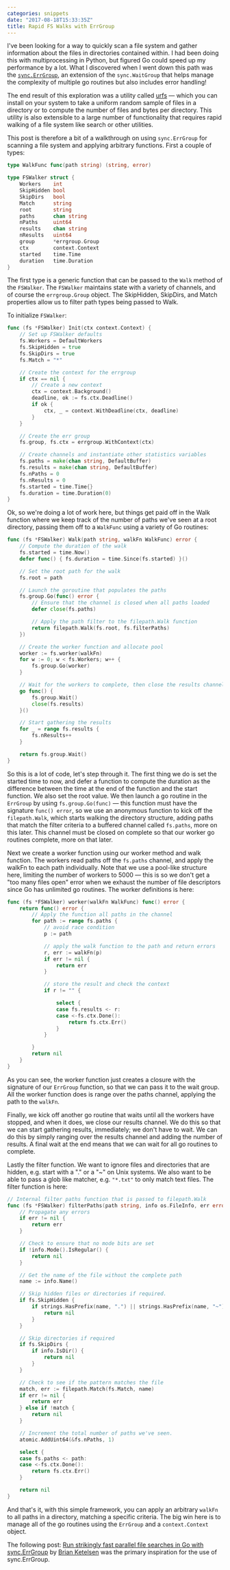 ```yaml
---
categories: snippets
date: "2017-08-18T15:33:35Z"
title: Rapid FS Walks with ErrGroup
---
```


I've been looking for a way to quickly scan a file system and gather information about the files in directories contained within. I had been doing this with multiprocessing in Python, but figured Go could speed up my performance by a lot. What I discovered when I went down this path was the [`sync.ErrGroup`](https://godoc.org/golang.org/x/sync/errgroup), an extension of the `sync.WaitGroup` that helps manage the complexity of multiple go routines but also includes error handling!

The end result of this exploration was a utility called [urfs](https://github.com/bbengfort/urfs) &mdash; which you can install on your system to take a uniform random sample of files in a directory or to compute the number of files and bytes per directory. This utility is also extensible to a large number of functionality that requires rapid walking of a file system like search or other utilities.

This post is therefore a bit of a walkthrough on using `sync.ErrGroup` for scanning a file system and applying arbitrary functions. First a couple of types:

```go
type WalkFunc func(path string) (string, error)

type FSWalker struct {
	Workers    int             
	SkipHidden bool            
	SkipDirs   bool            
	Match      string          
	root       string          
	paths      chan string     
	nPaths     uint64          
	results    chan string     
	nResults   uint64        
	group      *errgroup.Group
	ctx        context.Context
	started    time.Time       
	duration   time.Duration   
}
```

The first type is a generic function that can be passed to the `Walk` method of the `FSWalker`. The `FSWalker` maintains state with a variety of channels, and of course the `errgroup.Group` object. The SkipHidden, SkipDirs, and Match properties allow us to filter path types being passed to Walk.

To initialize `FSWalker`:

```go
func (fs *FSWalker) Init(ctx context.Context) {
	// Set up FSWalker defaults
	fs.Workers = DefaultWorkers
	fs.SkipHidden = true
	fs.SkipDirs = true
	fs.Match = "*"

    // Create the context for the errgroup
	if ctx == nil {
		// Create a new context
		ctx = context.Background()
		deadline, ok := fs.ctx.Deadline()
		if ok {
			ctx, _ = context.WithDeadline(ctx, deadline)
		}
	}

    // Create the err group
    fs.group, fs.ctx = errgroup.WithContext(ctx)

    // Create channels and instantiate other statistics variables
	fs.paths = make(chan string, DefaultBuffer)
	fs.results = make(chan string, DefaultBuffer)
	fs.nPaths = 0
	fs.nResults = 0
	fs.started = time.Time{}
	fs.duration = time.Duration(0)
}
```

Ok, so we're doing a lot of work here, but things get paid off in the Walk function where we keep track of the number of paths we've seen at a root directory, passing them off to a `WalkFunc` using a variety of Go routines:

```go
func (fs *FSWalker) Walk(path string, walkFn WalkFunc) error {
	// Compute the duration of the walk
	fs.started = time.Now()
	defer func() { fs.duration = time.Since(fs.started) }()

	// Set the root path for the walk
	fs.root = path

	// Launch the goroutine that populates the paths
	fs.group.Go(func() error {
        // Ensure that the channel is closed when all paths loaded
    	defer close(fs.paths)

        // Apply the path filter to the filepath.Walk function
    	return filepath.Walk(fs.root, fs.filterPaths)
    })

	// Create the worker function and allocate pool
	worker := fs.worker(walkFn)
	for w := 0; w < fs.Workers; w++ {
		fs.group.Go(worker)
	}

	// Wait for the workers to complete, then close the results channel
	go func() {
		fs.group.Wait()
		close(fs.results)
	}()

	// Start gathering the results
	for _ = range fs.results {
		fs.nResults++
	}

	return fs.group.Wait()
}
```

So this is a lot of code, let's step through it. The first thing we do is set the started time to now, and defer a function to compute the duration as the difference between the time at the end of the function and the start function. We also set the root value. We then launch a go routine in the `ErrGroup` by using `fs.group.Go(func)` &mdash; this function must have the signature `func() error`, so we use an anonymous function to kick off the `filepath.Walk`, which starts walking the directory structure, adding paths that match the filter criteria to a buffered channel called `fs.paths`, more on this later. This channel must be closed on complete so that our worker go routines complete, more on that later.

Next we create a worker function using our worker method and walk function. The workers read paths off the `fs.paths` channel, and apply the walkFn to each path individually. Note that we use a pool-like structure here, limiting the number of workers to 5000 &mdash; this is so we don't get a "too many files open" error when we exhaust the number of file descriptors since Go has unlimited go routines. The worker definitions is here:

```go
func (fs *FSWalker) worker(walkFn WalkFunc) func() error {
	return func() error {
		// Apply the function all paths in the channel
		for path := range fs.paths {
			// avoid race condition
			p := path

			// apply the walk function to the path and return errors
			r, err := walkFn(p)
			if err != nil {
				return err
			}

			// store the result and check the context
			if r != "" {

				select {
				case fs.results <- r:
				case <-fs.ctx.Done():
					return fs.ctx.Err()
				}
			}

		}
		return nil
	}
}
```

As you can see, the worker function just creates a closure with the signature of our `ErrGroup` function, so that we can pass it to the wait group. All the worker function does is range over the paths channel, applying the path to the `walkFn`.

Finally, we kick off another go routine that waits until all the workers have stopped, and when it does, we close our results channel. We do this so that we can start gathering results, immediately; we don't have to wait. We can do this by simply ranging over the results channel and adding the number of results. A final wait at the end means that we can wait for all go routines to complete.

Lastly the filter function. We want to ignore files and directories that are hidden, e.g. start with a "." or a "~" on Unix systems. We also want to be able to pass a glob like matcher, e.g. `"*.txt"` to only match text files. The filter function is here:

```go
// Internal filter paths function that is passed to filepath.Walk
func (fs *FSWalker) filterPaths(path string, info os.FileInfo, err error) error {
	// Propagate any errors
	if err != nil {
		return err
	}

	// Check to ensure that no mode bits are set
	if !info.Mode().IsRegular() {
		return nil
	}

	// Get the name of the file without the complete path
	name := info.Name()

	// Skip hidden files or directories if required.
	if fs.SkipHidden {
		if strings.HasPrefix(name, ".") || strings.HasPrefix(name, "~") {
			return nil
		}
	}

	// Skip directories if required
	if fs.SkipDirs {
		if info.IsDir() {
			return nil
		}
	}

	// Check to see if the pattern matches the file
	match, err := filepath.Match(fs.Match, name)
	if err != nil {
		return err
	} else if !match {
		return nil
	}

	// Increment the total number of paths we've seen.
	atomic.AddUint64(&fs.nPaths, 1)

	select {
	case fs.paths <- path:
	case <-fs.ctx.Done():
		return fs.ctx.Err()
	}

	return nil
}
```

And that's it, with this simple framework, you can apply an arbitrary `walkFn` to all paths in a directory, matching a specific criteria. The big win here is to manage all of the go routines using the `ErrGroup` and a `context.Context` object.

The following post: [Run strikingly fast parallel file searches in Go with sync.ErrGroup](https://www.oreilly.com/learning/run-strikingly-fast-parallel-file-searches-in-go-with-sync-errgroup) by [Brian Ketelsen](https://www.oreilly.com/people/7e856-brian-ketelsen) was the primary inspiration for the use of sync.ErrGroup.
